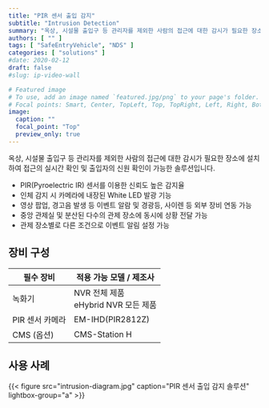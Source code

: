 ```yaml
---
title: "PIR 센서 출입 감지"
subtitle: "Intrusion Detection"
summary: "옥상, 시설물 출입구 등 관리자를 제외한 사람의 접근에 대한 감시가 필요한 장소에 설치하여 접근의 실시간 확인 및 출입자의 신원 확인이 가능한 솔루션입니다."
authors: [ "" ]
tags: [ "SafeEntryVehicle", "NDS" ]
categories: [ "solutions" ]
#date: 2020-02-12
draft: false
#slug: ip-video-wall

# Featured image
# To use, add an image named `featured.jpg/png` to your page's folder.
# Focal points: Smart, Center, TopLeft, Top, TopRight, Left, Right, BottomLeft, Bottom, BottomRight.
image:
  caption: ""
  focal_point: "Top"
  preview_only: true
---
```

옥상, 시설물 출입구 등 관리자를 제외한 사람의 접근에 대한 감시가 필요한 장소에 설치하여 접근의 실시간 확인 및 출입자의 신원 확인이 가능한 솔루션입니다.

- PIR(Pyroelectric IR) 센서를 이용한 신뢰도 높은 감지율
- 인체 감지 시 카메라에 내장된 White LED 발광 기능
- 영상 팝업, 경고음 발생 등 이벤트 알람 및 경광등, 사이렌 등 외부 장비 연동 가능
- 중앙 관제실 및 분산된 다수의 관제 장소에 동시에 상황 전달 가능
- 관제 장소별로 다른 조건으로 이벤트 알림 설정 가능

## 장비 구성

필수 장비 | 적용 가능 모델 / 제조사
--------- | --------------
녹화기 | NVR 전체 제품<br>eHybrid NVR 모든 제품
PIR 센서 카메라 | EM-IHD(PIR2812Z)
CMS (옵션) | CMS-Station H

## 사용 사례

{{< figure src="intrusion-diagram.jpg" caption="PIR 센서 출입 감지 솔루션" lightbox-group="a" >}}
